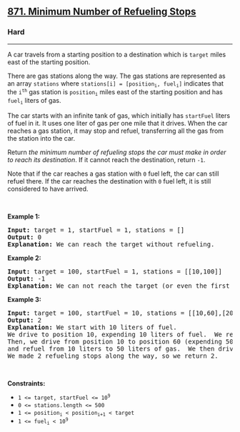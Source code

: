 <h2><a href="https://leetcode.com/problems/minimum-number-of-refueling-stops/?envType=problem-list-v2&envId=55ac4kuc">871. Minimum Number of Refueling Stops</a></h2><h3>Hard</h3><hr><p>A car travels from a starting position to a destination which is <code>target</code> miles east of the starting position.</p>

<p>There are gas stations along the way. The gas stations are represented as an array <code>stations</code> where <code>stations[i] = [position<sub>i</sub>, fuel<sub>i</sub>]</code> indicates that the <code>i<sup>th</sup></code> gas station is <code>position<sub>i</sub></code> miles east of the starting position and has <code>fuel<sub>i</sub></code> liters of gas.</p>

<p>The car starts with an infinite tank of gas, which initially has <code>startFuel</code> liters of fuel in it. It uses one liter of gas per one mile that it drives. When the car reaches a gas station, it may stop and refuel, transferring all the gas from the station into the car.</p>

<p>Return <em>the minimum number of refueling stops the car must make in order to reach its destination</em>. If it cannot reach the destination, return <code>-1</code>.</p>

<p>Note that if the car reaches a gas station with <code>0</code> fuel left, the car can still refuel there. If the car reaches the destination with <code>0</code> fuel left, it is still considered to have arrived.</p>

<p>&nbsp;</p>
<p><strong class="example">Example 1:</strong></p>

<pre>
<strong>Input:</strong> target = 1, startFuel = 1, stations = []
<strong>Output:</strong> 0
<strong>Explanation:</strong> We can reach the target without refueling.
</pre>

<p><strong class="example">Example 2:</strong></p>

<pre>
<strong>Input:</strong> target = 100, startFuel = 1, stations = [[10,100]]
<strong>Output:</strong> -1
<strong>Explanation:</strong> We can not reach the target (or even the first gas station).
</pre>

<p><strong class="example">Example 3:</strong></p>

<pre>
<strong>Input:</strong> target = 100, startFuel = 10, stations = [[10,60],[20,30],[30,30],[60,40]]
<strong>Output:</strong> 2
<strong>Explanation:</strong> We start with 10 liters of fuel.
We drive to position 10, expending 10 liters of fuel.  We refuel from 0 liters to 60 liters of gas.
Then, we drive from position 10 to position 60 (expending 50 liters of fuel),
and refuel from 10 liters to 50 liters of gas.  We then drive to and reach the target.
We made 2 refueling stops along the way, so we return 2.
</pre>

<p>&nbsp;</p>
<p><strong>Constraints:</strong></p>

<ul>
	<li><code>1 &lt;= target, startFuel &lt;= 10<sup>9</sup></code></li>
	<li><code>0 &lt;= stations.length &lt;= 500</code></li>
	<li><code>1 &lt;= position<sub>i</sub> &lt; position<sub>i+1</sub> &lt; target</code></li>
	<li><code>1 &lt;= fuel<sub>i</sub> &lt; 10<sup>9</sup></code></li>
</ul>
